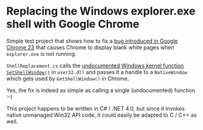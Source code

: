 Replacing the Windows explorer.exe shell with Google Chrome
===========================================================

Simple test project that shows how to fix a [bug introduced in Google Chrome 23][crbug]
that causes Chrome to display blank white pages when ```explorer.exe``` is not running.

```ShellReplacement.cs``` calls the [undocumented Windows kernel function ```SetShellWindow()```][wine]
in ```user32.dll``` and passes it a handle to a ```NativeWindow``` which gets used by
```GetShellWindow()``` in Chrome.

Yes, the fix is indeed as simple as calling a single (undocumented) function :-)

This project happens to be written in C# / .NET 4.0, but since it invokes native unmanaged
Win32 API code, it could easily be adapted to C / C++ as well.

[crbug]: http://crbug.com/169652#c43
[wine]: http://www.winehq.org/pipermail/wine-devel/2003-October/021368.htm
[autorestartshell]: http://technet.microsoft.com/en-us/library/cc939703.aspx
